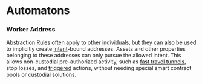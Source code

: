 # Automatons

### Worker Address

[Abstraction Rules](../../glossary.md#abstraction-rule) often apply to other individuals, but they can also be used to implicitly create [intent](../../glossary.md#intent)-bound addresses. Assets and other properties belonging to these addresses can only pursue the allowed intent. This allows non-custodial pre-authorized activity, such as [fast travel tunnels](automatons.md#fast-travel-tunnel), stop losses, and [triggered](automatons.md#trigger-list) actions, without needing special smart contract pools or custodial solutions.
